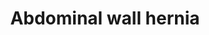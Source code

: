 ---
area: Clinical Skills
category: 3.13 Digestive Health
title: Abdominal wall hernia
description: Aiden talks to Dr Birrell
audio: /assets/audio/Doctor - Aiden - Abdo Wall Hernia v2. MQ.mp3
article: 
www: 
keywords: Abdominal wall hernia
youtube:
patient-script: /assets/publication/Aiden - Patient.pdf
doctors-note: /assets/publication/Aiden - Doctor.pdf
findings: /assets/publication/Aiden - examination findings.pdf
lejog: /assets/publication/LEJOG.pdf
doctors-word: /assets/publication/Aiden - mapping the doctor's words.pdf
transcription: /assets/publication/Aiden - transcription.pdf
soundcloud: <iframe width="100%" height="20px" scrolling="no" frameborder="no" allow="autoplay" src="https://w.soundcloud.com/player/?url=https%3A//api.soundcloud.com/tracks/562846005%3Fsecret_token%3Ds-2Tvto&color=%23ff5500&inverse=false&auto_play=false&show_user=true"></iframe>
---